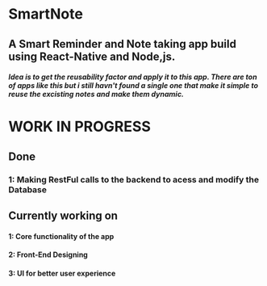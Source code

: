 # SmartNote

## A Smart Reminder and Note taking app build using React-Native and Node,js.
##### Idea is to get the reusability factor and apply it to this app. There are ton of apps like this but i still havn't found a single one that make it simple to reuse the excisting notes and make them dynamic.



# WORK IN PROGRESS

## Done
### 1: Making RestFul calls to the backend to acess and modify the Database

## Currently working on
#### 1: Core functionality of the app
#### 2: Front-End Designing
#### 3: UI for better user experience
